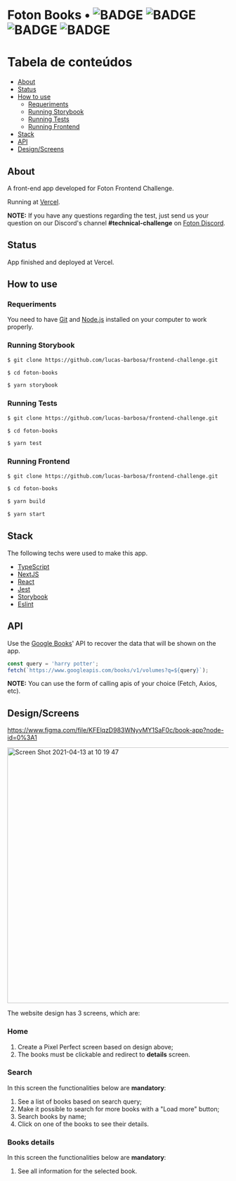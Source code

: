 # Foton Books • ![BADGE](https://img.shields.io/github/checks-status/lucas-barbosa/frontend-challenge/master) ![BADGE](https://img.shields.io/github/languages/top/lucas-barbosa/frontend-challenge) ![BADGE](https://img.shields.io/website?url=https%3A%2F%2Ffoton-books-lucasbarbosa.vercel.app) ![BADGE](https://img.shields.io/github/license/lucas-barbosa/frontend-challenge)

Tabela de conteúdos
=================
<!--ts-->
   * [About](#About)
   * [Status](#Sobre)
   * [How to use](#How-to-use)
      * [Requeriments](#requeriments)
      * [Running Storybook](#running-storybook)
      * [Running Tests](#running-tests)
      * [Running Frontend](#running-frontend)
   * [Stack](#stack)
   * [API](#api)
   * [Design/Screens](#Design/Screens)
<!--te-->

## About
A front-end app developed for Foton Frontend Challenge.

Running at [Vercel](https://foton-books-lucasbarbosa.vercel.app/).

**NOTE:** If you have any questions regarding the test, just send us your question on our Discord's channel **#technical-challenge** on [Foton Discord](https://discord.gg/uw55aDewNf).

## Status
App finished and deployed at Vercel.

## How to use
### Requeriments
You need to have [Git](https://git-scm.com) and [Node.js](https://nodejs.org/en/) installed on your computer to work properly.

### Running Storybook

```bash
$ git clone https://github.com/lucas-barbosa/frontend-challenge.git

$ cd foton-books

$ yarn storybook
```

### Running Tests

```bash
$ git clone https://github.com/lucas-barbosa/frontend-challenge.git

$ cd foton-books

$ yarn test
```

### Running Frontend

```bash
$ git clone https://github.com/lucas-barbosa/frontend-challenge.git

$ cd foton-books

$ yarn build

$ yarn start
```

## Stack
The following techs were used to make this app.

- [TypeScript](https://www.typescriptlang.org/)
- [NextJS](https://nextjs.org/)
- [React](https://reactjs.org/)
- [Jest](https://jestjs.io/)
- [Storybook](https://storybook.js.org/)
- [Eslint](https://eslint.org/)


## API

Use the [Google Books](https://developers.google.com/books/docs/v1/using)' API to recover the data that will be shown on the app.

```js
const query = 'harry potter';
fetch(`https://www.googleapis.com/books/v1/volumes?q=${query}`);
```

**NOTE:** You can use the form of calling apis of your choice (Fetch, Axios, etc).

## Design/Screens
https://www.figma.com/file/KFElqzD983WNyvMY1SaF0c/book-app?node-id=0%3A1

<img width="581" alt="Screen Shot 2021-04-13 at 10 19 47" src="https://user-images.githubusercontent.com/13947203/114559257-eb55ad00-9c41-11eb-9617-4e7627cc373e.png">


The website design has 3 screens, which are:

### Home

1. Create a Pixel Perfect screen based on design above;
2. The books must be clickable and redirect to **details** screen.

### Search

In this screen the functionalities below are **mandatory**:

1. See a list of books based on search query;
2. Make it possible to search for more books with a "Load more" button;
3. Search books by name;
4. Click on one of the books to see their details.

### Books details

In this screen the functionalities below are **mandatory**:

1. See all information for the selected book.
